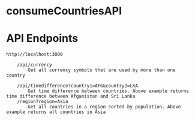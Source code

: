 # consumeCountriesAPI

# API Endpoints

	http://localhost:3000
		
		/api/currency
            Get all currency symbols that are used by more than one country

		/api/timedifference?country1=AFG&country2=LKA
			Get time difference between countries. Above example returns time difference between Afganistan and Sri Lanka
		/region?region=Asia
			Get all countries in a region sorted by population. Above example returns all countries in Asia
